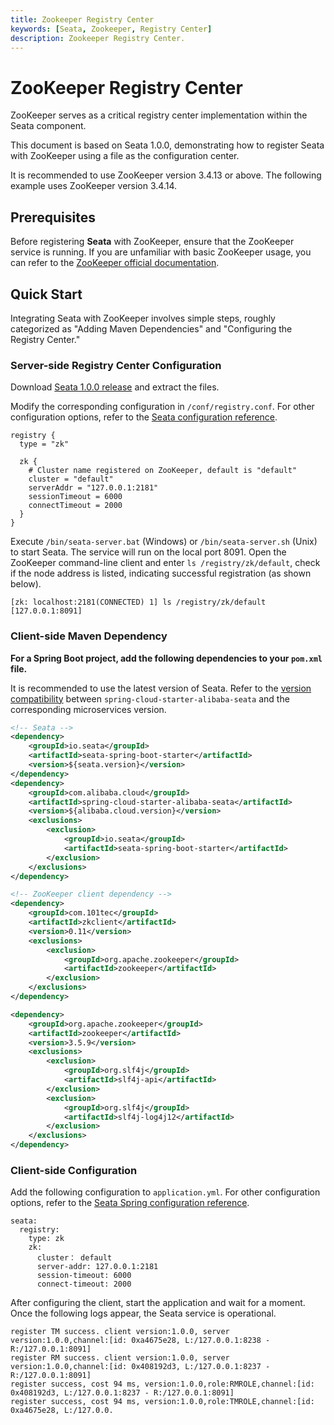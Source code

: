 ```yaml
---
title: Zookeeper Registry Center
keywords: [Seata, Zookeeper, Registry Center]
description: Zookeeper Registry Center.
---
```

#  ZooKeeper Registry Center

ZooKeeper serves as a critical registry center implementation within the Seata component.

This document is based on Seata 1.0.0, demonstrating how to register Seata with ZooKeeper using a file as the configuration center.

It is recommended to use ZooKeeper version 3.4.13 or above. The following example uses ZooKeeper version 3.4.14.

## Prerequisites

Before registering **Seata** with ZooKeeper, ensure that the ZooKeeper service is running. If you are unfamiliar with basic ZooKeeper usage, you can refer to the [ZooKeeper official documentation](https://zookeeper.apache.org/doc/r3.4.14/index.html).

## Quick Start

Integrating Seata with ZooKeeper involves simple steps, roughly categorized as "Adding Maven Dependencies" and "Configuring the Registry Center."

### Server-side Registry Center Configuration

Download [Seata 1.0.0 release](https://github.com/seata/seata/releases/tag/v1.0.0) and extract the files.

Modify the corresponding configuration in `/conf/registry.conf`. For other configuration options, refer to the [Seata configuration reference](https://github.com/seata/seata/blob/develop/script/client/conf/registry.conf).

```
registry {
  type = "zk"

  zk {
    # Cluster name registered on ZooKeeper, default is "default"
    cluster = "default"
    serverAddr = "127.0.0.1:2181"
    sessionTimeout = 6000
    connectTimeout = 2000
  }
}
```

Execute `/bin/seata-server.bat` (Windows) or `/bin/seata-server.sh` (Unix) to start Seata. The service will run on the local port 8091. Open the ZooKeeper command-line client and enter `ls /registry/zk/default`, check if the node address is listed, indicating successful registration (as shown below).

```
[zk: localhost:2181(CONNECTED) 1] ls /registry/zk/default
[127.0.0.1:8091]
```

### Client-side Maven Dependency

**For a Spring Boot project, add the following dependencies to your `pom.xml` file.**

It is recommended to use the latest version of Seata. Refer to the [version compatibility](https://github.com/alibaba/spring-cloud-alibaba/wiki/版本说明) between `spring-cloud-starter-alibaba-seata` and the corresponding microservices version.

```xml
<!-- Seata -->
<dependency>
    <groupId>io.seata</groupId>
    <artifactId>seata-spring-boot-starter</artifactId>
    <version>${seata.version}</version>
</dependency>
<dependency>
    <groupId>com.alibaba.cloud</groupId>
    <artifactId>spring-cloud-starter-alibaba-seata</artifactId>
    <version>${alibaba.cloud.version}</version>
    <exclusions>
        <exclusion>
            <groupId>io.seata</groupId>
            <artifactId>seata-spring-boot-starter</artifactId>
        </exclusion>
    </exclusions>
</dependency>

<!-- ZooKeeper client dependency -->
<dependency>
    <groupId>com.101tec</groupId>
    <artifactId>zkclient</artifactId>
    <version>0.11</version>
    <exclusions>
        <exclusion>
            <groupId>org.apache.zookeeper</groupId>
            <artifactId>zookeeper</artifactId>
        </exclusion>
    </exclusions>
</dependency>

<dependency>
    <groupId>org.apache.zookeeper</groupId>
    <artifactId>zookeeper</artifactId>
    <version>3.5.9</version>
    <exclusions>
        <exclusion>
            <groupId>org.slf4j</groupId>
            <artifactId>slf4j-api</artifactId>
        </exclusion>
        <exclusion>
            <groupId>org.slf4j</groupId>
            <artifactId>slf4j-log4j12</artifactId>
        </exclusion>
    </exclusions>
</dependency>
```

### Client-side Configuration

Add the following configuration to `application.yml`. For other configuration options, refer to the [Seata Spring configuration reference](https://github.com/seata/seata/blob/develop/script/client/spring/application.yml).

```
seata:
  registry:
    type: zk
    zk:
      cluster： default
      server-addr: 127.0.0.1:2181
      session-timeout: 6000
      connect-timeout: 2000
```

After configuring the client, start the application and wait for a moment. Once the following logs appear, the Seata service is operational.

```
register TM success. client version:1.0.0, server version:1.0.0,channel:[id: 0xa4675e28, L:/127.0.0.1:8238 - R:/127.0.0.1:8091]
register RM success. client version:1.0.0, server version:1.0.0,channel:[id: 0x408192d3, L:/127.0.0.1:8237 - R:/127.0.0.1:8091]
register success, cost 94 ms, version:1.0.0,role:RMROLE,channel:[id: 0x408192d3, L:/127.0.0.1:8237 - R:/127.0.0.1:8091]
register success, cost 94 ms, version:1.0.0,role:TMROLE,channel:[id: 0xa4675e28, L:/127.0.0.
```